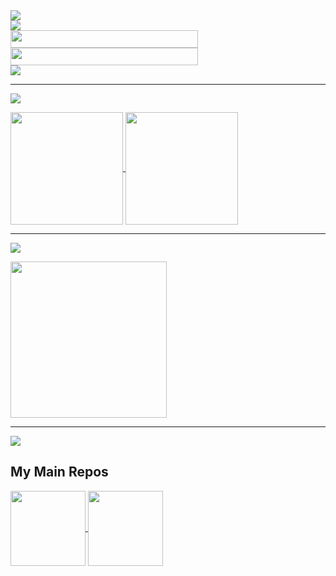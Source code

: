 <!--
**Smileslime47/Smileslime47** is a ✨ _special_ ✨ repository because its `README.md` (this file) appears on your GitHub profile.

Here are some ideas to get you started:

- 🔭 I’m currently working on ...
- 🌱 I’m currently learning ...
- 👯 I’m looking to collaborate on ...
- 🤔 I’m looking for help with ...
- 💬 Ask me about ...
- 📫 How to reach me: ...
- 😄 Pronouns: ...
- ⚡ Fun fact: ...
-->

<a href="https://github.com/Smileslime47">
  <img align="center" src="https://readme-typing-svg.herokuapp.com?font=Darumadrop+One&size=30&pause=1000&width=435&height=40&lines=Just+help+yourself!" />
  </br>
  <img align="center" src="https://readme-typing-svg.herokuapp.com?font=Fira+Code&size=20&duration=1&pause=1&color=323232&multiline=true&repeat=false&width=800&height=130&lines=Here+is+Smile_slime_47%2C+a+Java+Developer.;Welcome+to+PM+me+if+you'd+like+to+discuss+about+Java.;You+can+also+call+me+LiuYibang%2C;who+is+an+undergraduate+student+of+Jinan+University+majoring+in+CS.;↓Here+to+contact+me↓"/>
</a>
</br>
<a href="mailto:Smile_slime_47@outlook.com">
  <img width="300px" height="28px" align="center" src="https://img.shields.io/badge/Outlook-Smile_slime_47@outlook.com-0078D4?style=for-the-badge&logo=microsoftoutlook&logoWidth=30" />
</a>
</br>
<a href="mailto:lyb.compsci@gmail.com">
  <img width="300px" height="28px" align="center" src="https://img.shields.io/badge/Gmail-lyb.compsci@gmail.com-EA4335?style=for-the-badge&logo=gmail&logoWidth=30" />
</a>
</br>
<a href="https://github.com/Smileslime47">
  <img align="center" src="https://readme-typing-svg.herokuapp.com?font=Fira+Code&size=20&duration=1&pause=1&color=323232&multiline=true&repeat=false&width=700&height=60&lines=By+the+way%2C+I'm+learning+electric+guitar+now.;Looking+for+other+hard+rock+fans%3A%29" />
</a>

---

[![](https://img.shields.io/badge/Github-Smile__slime__47-181717?style=for-the-badge&logo=github) ](https://github.com/Smileslime47)

<a href="https://github.com/Smileslime47">
  <img height="180em" align="center" src="https://github-readme-stats.vercel.app/api?username=smileslime47&rank_icon=github" />
  <img height="180em" align="center" src="https://github-readme-stats.vercel.app/api/top-langs/?username=smileslime47&layout=compact" />
</a>

---

[![](https://leetcode-badge.haozibi.dev/v1cn/ranking/smile_slime_47.svg?style=for-the-badge&color=FFA116&logo=leetcode) ](https://leetcode.cn/u/smile_slime_47/)

<a href="https://leetcode.cn/u/smile_slime_47/">
  <img height="250em" align="center" src="https://leetcard.jacoblin.cool/smile_slime_47?site=cn&ext=heatmap&font=Fira+Code" />
</a>

---
[![](https://www.codewars.com/users/Smileslime47/badges/large)](https://www.codewars.com/users/Smileslime47)

## My Main Repos

<a href="https://github.com/Smileslime47/JPEGCompressor">
  <img height="120em" align="center" src="https://github-readme-stats.vercel.app/api/pin/?username=smileslime47&repo=JPEGCompressor" />
</a>
<a href="https://github.com/Smileslime47/LENOVO_Y9000K_Hackintosh">
  <img height="120em" align="center" src="https://github-readme-stats.vercel.app/api/pin/?username=smileslime47&repo=LENOVO_Y9000K_Hackintosh" />
</a>
